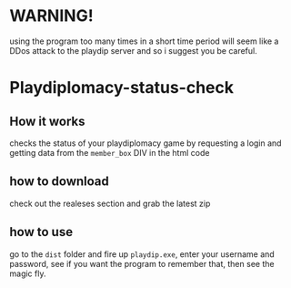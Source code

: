 # WARNING!
using the program too many times in a short time period will seem like a DDos attack to the playdip server and so i suggest you be careful.

# Playdiplomacy-status-check

## How it works
checks the status of your playdiplomacy game by requesting a login and getting data from the `member_box` DIV in the html code

## how to download
check out the realeses section and grab the latest zip

## how to use
 go to the `dist` folder and fire up `playdip.exe`, enter your username and password, see if you want the program to remember that, then see the magic fly.
